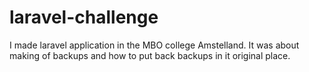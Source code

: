 # laravel-challenge
I made laravel application in the MBO college Amstelland. It was about making of backups and how to put back backups in it original place.
